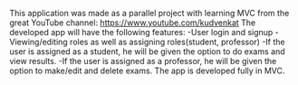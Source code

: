 This application was made as a parallel project with learning MVC from the great YouTube channel: https://www.youtube.com/kudvenkat
The developed app will have the following features:
-User login and signup
-Viewing/editing roles as well as assigning roles(student, professor)
-If the user is assigned as a student, he will be given the option to do exams and view results.
-If the user is assigned as a professor, he will be given the option to make/edit and delete exams.
The app is developed fully in MVC.
